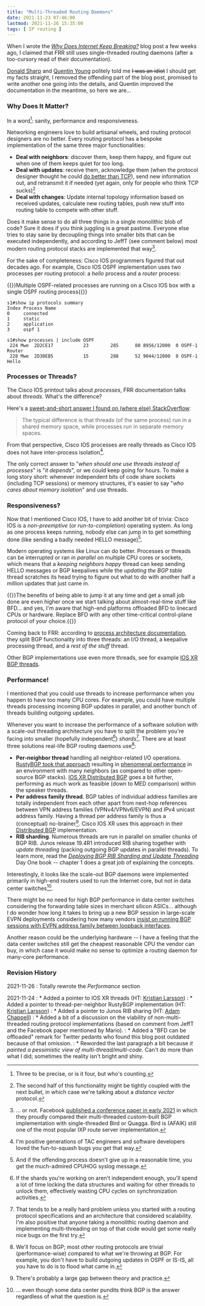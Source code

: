 ```yaml
---
title: "Multi-Threaded Routing Daemons"
date: 2021-11-23 07:46:00
lastmod: 2021-11-26 15:35:00
tags: [ IP routing ]
---
```

When I wrote the _[Why Does Internet Keep Breaking?](https://blog.ipspace.net/2021/11/internet-keeps-breaking.html)_ blog post a few weeks ago, I claimed that FRR still uses single-threaded routing daemons (after a too-cursory read of their documentation).

[Donald Sharp](https://www.linkedin.com/in/donaldsharp/) and [Quentin Young](https://github.com/qlyoung) politely told me ~~I was an idiot~~ I should get my facts straight, I removed the offending part of the blog post, promised to write another one going into the details, and Quentin improved the documentation in the meantime, so here we are...
<!--more-->
### Why Does It Matter?

In a word[^13]: sanity, performance and responsiveness.

[^13]: Three to be precise, or is it four, but who's counting.

Networking engineers love to build artisanal wheels, and routing protocol designers are no better. Every routing protocol has a bespoke implementation of the same three major functionalities:

* **Deal with neighbors**: discover them, keep them happy, and figure out when one of them keeps quiet for too long.
* **Deal with updates**: receive them, acknowledge them (when the protocol designer thought he could [do better than TCP](https://blog.ipspace.net/2020/11/ospf-not-using-tcp.html)), send new information out, and retransmit it if needed (yet again, only for people who think TCP sucks)[^DV]
* **Deal with changes**: Update internal topology information based on received updates, calculate new routing tables, push new stuff into routing table to compete with other stuff.

[^DV]: The second half of this functionality might be tightly coupled with the next bullet, in which case we're talking about a *distance vector* protocol.

Does it make sense to do all three things in a single monolithic blob of code? Sure it does if you think juggling is a great pastime. Everyone else tries to stay sane by decoupling things into smaller bits that can be executed independently, and according to JeffT (see comment below) most modern routing protocol stacks are implemented that way[^ORNOT].

[^ORNOT]: ... or not. Facebook [published a conference paper in early 2021](https://research.fb.com/wp-content/uploads/2021/03/Running-BGP-in-Data-Centers-at-Scale_final.pdf) in which they proudly compared their multi-threaded custom-built BGP implementation with single-threaded Bird or Quagga. Bird is (AFAIK) still one of the most popular IXP route server implementation.

For the sake of completeness: Cisco IOS programmers figured that out decades ago. For example, Cisco IOS OSPF implementation uses two processes per routing protocol: a *hello* process and a *router* process:

{{<cc>}}Multiple OSPF-related processes are running on a Cisco IOS box with a single OSPF routing process{{</cc>}}
```
s1#show ip protocols summary
Index Process Name
0     connected
1     static
2     application
3     ospf 1

s1#show processes | include OSPF
 224 Mwe  2D2CE17           23        285      80 8956/12000  0 OSPF-1 Router
 228 Mwe  2D30EB5           15        288      52 9044/12000  0 OSPF-1 Hello
```

### Processes or Threads?

The Cisco IOS printout talks about *processes*, FRR documentation talks about *threads*. What's the difference?

Here's a [sweet-and-short answer I found on (where else) StackOverflow](https://stackoverflow.com/questions/200469/what-is-the-difference-between-a-process-and-a-thread):

> The typical difference is that threads (of the same process) run in a shared memory space, while processes run in separate memory spaces.

From that perspective, Cisco IOS processes are really threads as Cisco IOS does not have inter-process isolation[^IOS-1].

The only correct answer to "_when should one use threads instead of processes_" is "_it depends_", or we could keep going for hours. To make a long story short: whenever independent bits of code share sockets (including TCP sessions) or memory structures, it's easier to say "_who cares about memory isolation_" and use threads.

[^IOS-1]: I'm positive generations of TAC engineers and software developers loved the fun-to-squash bugs you get that way.

### Responsiveness?

Now that I mentioned Cisco IOS, I have to add another bit of trivia: Cisco IOS is a *non-preemptive* (or *run-to-completion*) operating system. As long as one process keeps running, nobody else can jump in to get something done (like sending a badly needed HELLO message)[^HOG].

[^HOG]: And if the offending process doesn't give up in a reasonable time, you get the much-admired CPUHOG syslog message.

Modern operating systems like Linux can do better. Processes or threads can be interrupted or ran *in parallel* on multiple CPU cores or sockets, which means that a *keeping neighbors happy* thread can keep sending HELLO messages or BGP keepalives while the *updating the BGP table* thread scratches its head trying to figure out what to do with another half a million updates that just came in.

{{<note info>}}The benefits of being able to jump it at any time and get a small job done are even higher once we start talking about almost-real-time stuff like BFD... and yes, I'm aware that high-end platforms offloaded BFD to linecard CPUs or hardware. Replace BFD with any other time-critical control-plane protocol of your choice.{{</note>}}

Coming back to FRR: according to [process architecture documentation](http://docs.frrouting.org/projects/dev-guide/en/latest/process-architecture.html), they split BGP functionality into three threads: an I/O thread, a keepalive processing thread, and a _rest of the stuff_ thread.

Other BGP implementations use even more threads, see for example  [IOS XR BGP threads](http://ciscoiosxr.blogspot.com/2012/02/threads-cisco-ios-xr-kernel.html).

### Performance!

I mentioned that you could use threads to increase performance when you happen to have too many CPU cores. For example, you could have multiple threads processing incoming BGP updates in parallel, and another bunch of threads building outgoing updates.

Whenever you want to increase the performance of a software solution with a scale-out threading architecture you have to split the problem you're facing into smaller (hopefully independent[^LOCK]) *shards*[^THARD]. There are at least three solutions real-life BGP routing daemons use[^BGPONLY]:

[^LOCK]: If the shards you're working on aren't independent enough, you'll spend a lot of time locking the data structures and waiting for other threads to unlock them, effectively wasting CPU cycles on synchronization activities.

[^BGPONLY]: We'll focus on BGP; most other routing protocols are trivial (performance-wise) compared to what we're throwing at BGP. For example, you don't have to build outgoing updates in OSPF or IS-IS, all you have to do is to flood what came in.

[^THARD]: That tends to be a really hard problem unless you started with a routing protocol specifications and an architecture that considered scalability. I'm also positive that anyone taking a monolithic routing daemon and implementing multi-threading on top of that code would get some really nice bugs on the first try.

* **Per-neighbor thread** handling all neighbor-related I/O operations. [RustyBGP took that approach](https://twitter.com/plajjan/status/1255267401639383042) resulting in [phenomenal performance](https://elegantnetwork.github.io/posts/bgp-perf5-1000-internet-neighbors/) in an environment with many neighbors (as compared to other open-source BGP stacks). [IOS XR Distributed BGP](https://www.cisco.com/c/en/us/td/docs/routers/xr12000/software/xr12k_r4-1/routing/configuration/guide/routing_cg41xr12k_chapter1.html#con_1721889) goes a bit further, performing as much work as feasible (down to MED comparison) within the speaker threads.
* **Per address family thread**. BGP tables of individual address families are totally independent from each other apart from next-hop references between VPN address families (VPNv4/VPNv6/EVPN) and IPv4 unicast address family. Having a thread per address family is thus a (conceptual) no-brainer[^AF]. Cisco IOS XR uses this approach in their [Distributed BGP](https://www.cisco.com/c/en/us/td/docs/routers/xr12000/software/xr12k_r4-1/routing/configuration/guide/routing_cg41xr12k_chapter1.html#con_1721889) implementation.
* **RIB sharding**. Numerous threads are run in parallel on smaller chunks of BGP RIB. Junos release 19.4R1 introduced RIB sharing together with *update threading* (packing outgoing BGP updates in parallel threads). To learn more, read the *[Deploying BGP RIB Sharding and Update Threading](https://www.juniper.net/documentation/en_US/day-one-books/DO_BGPSharding.pdf)* Day One book -- chapter 1 does a great job of explaining the concepts.

[^AF]: There's probably a large gap between theory and practice.

Interestingly, it looks like the scale-out BGP daemons were implemented primarily in high-end routers used to run the Internet core, but not in data center switches[^BGP].

There might be no need for high BGP performance in data center switches considering the forwarding table sizes in merchant silicon ASICs... although I do wonder how long it takes to bring up a new BGP session in large-scale EVPN deployments considering how many vendors [insist on running BGP sessions with EVPN address family between loopback interfaces](https://blog.ipspace.net/2020/02/the-evpnbgp-saga-continues.html).

Another reason could be the underlying hardware -- I have a feeling that the data center switches still get the cheapest reasonable CPU the vendor can buy, in which case it would make no sense to optimize a routing daemon for many-core performance.

[^BGP]: ... even though some data center pundits think BGP is the answer regardless of what the question is.

[^EVPN]: I wonder 

### Revision History

2021-11-26
: Totally rewrote the *Performance* section

2021-11-24
: * Added a pointer to IOS XR threads (HT: [Kristian Larsson](https://twitter.com/plajjan/status/1463455078900240386))
: * Added a pointer to thread-per-neighbor RustyBGP implementation (HT: [Kristian Larsson](https://twitter.com/plajjan/status/1463454631519035396))
: * Added a pointer to Junos RIB sharing (HT: [Adam Chappell](https://twitter.com/packetsource/status/1463442786158530566))
: * Added a bit of a discussion on the viability of non-multi-threaded routing protocol implementations (based on comment from JeffT and the Facebook paper mentioned by Mario).
: * Added a "BFD can be offloaded" remark for Twitter pedants who found this blog post outdated because of that omission.
: * Reworded the last paragraph a bit because _it painted a pessimistic view of multi-thread/multi-code_. Can't do more than what I did; sometimes the reality isn't bright and shiny.
